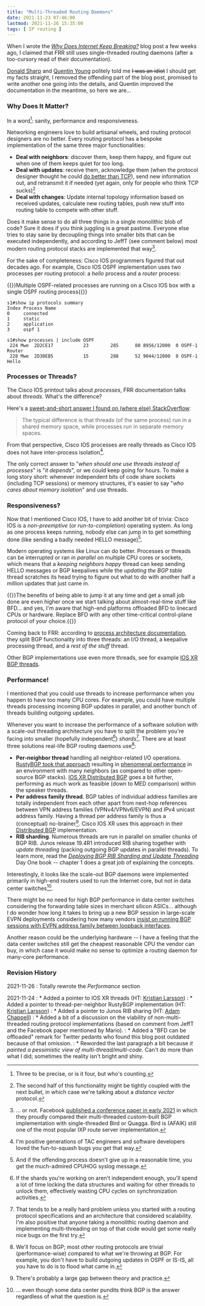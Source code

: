 ```yaml
---
title: "Multi-Threaded Routing Daemons"
date: 2021-11-23 07:46:00
lastmod: 2021-11-26 15:35:00
tags: [ IP routing ]
---
```

When I wrote the _[Why Does Internet Keep Breaking?](https://blog.ipspace.net/2021/11/internet-keeps-breaking.html)_ blog post a few weeks ago, I claimed that FRR still uses single-threaded routing daemons (after a too-cursory read of their documentation).

[Donald Sharp](https://www.linkedin.com/in/donaldsharp/) and [Quentin Young](https://github.com/qlyoung) politely told me ~~I was an idiot~~ I should get my facts straight, I removed the offending part of the blog post, promised to write another one going into the details, and Quentin improved the documentation in the meantime, so here we are...
<!--more-->
### Why Does It Matter?

In a word[^13]: sanity, performance and responsiveness.

[^13]: Three to be precise, or is it four, but who's counting.

Networking engineers love to build artisanal wheels, and routing protocol designers are no better. Every routing protocol has a bespoke implementation of the same three major functionalities:

* **Deal with neighbors**: discover them, keep them happy, and figure out when one of them keeps quiet for too long.
* **Deal with updates**: receive them, acknowledge them (when the protocol designer thought he could [do better than TCP](https://blog.ipspace.net/2020/11/ospf-not-using-tcp.html)), send new information out, and retransmit it if needed (yet again, only for people who think TCP sucks)[^DV]
* **Deal with changes**: Update internal topology information based on received updates, calculate new routing tables, push new stuff into routing table to compete with other stuff.

[^DV]: The second half of this functionality might be tightly coupled with the next bullet, in which case we're talking about a *distance vector* protocol.

Does it make sense to do all three things in a single monolithic blob of code? Sure it does if you think juggling is a great pastime. Everyone else tries to stay sane by decoupling things into smaller bits that can be executed independently, and according to JeffT (see comment below) most modern routing protocol stacks are implemented that way[^ORNOT].

[^ORNOT]: ... or not. Facebook [published a conference paper in early 2021](https://research.fb.com/wp-content/uploads/2021/03/Running-BGP-in-Data-Centers-at-Scale_final.pdf) in which they proudly compared their multi-threaded custom-built BGP implementation with single-threaded Bird or Quagga. Bird is (AFAIK) still one of the most popular IXP route server implementation.

For the sake of completeness: Cisco IOS programmers figured that out decades ago. For example, Cisco IOS OSPF implementation uses two processes per routing protocol: a *hello* process and a *router* process:

{{<cc>}}Multiple OSPF-related processes are running on a Cisco IOS box with a single OSPF routing process{{</cc>}}
```
s1#show ip protocols summary
Index Process Name
0     connected
1     static
2     application
3     ospf 1

s1#show processes | include OSPF
 224 Mwe  2D2CE17           23        285      80 8956/12000  0 OSPF-1 Router
 228 Mwe  2D30EB5           15        288      52 9044/12000  0 OSPF-1 Hello
```

### Processes or Threads?

The Cisco IOS printout talks about *processes*, FRR documentation talks about *threads*. What's the difference?

Here's a [sweet-and-short answer I found on (where else) StackOverflow](https://stackoverflow.com/questions/200469/what-is-the-difference-between-a-process-and-a-thread):

> The typical difference is that threads (of the same process) run in a shared memory space, while processes run in separate memory spaces.

From that perspective, Cisco IOS processes are really threads as Cisco IOS does not have inter-process isolation[^IOS-1].

The only correct answer to "_when should one use threads instead of processes_" is "_it depends_", or we could keep going for hours. To make a long story short: whenever independent bits of code share sockets (including TCP sessions) or memory structures, it's easier to say "_who cares about memory isolation_" and use threads.

[^IOS-1]: I'm positive generations of TAC engineers and software developers loved the fun-to-squash bugs you get that way.

### Responsiveness?

Now that I mentioned Cisco IOS, I have to add another bit of trivia: Cisco IOS is a *non-preemptive* (or *run-to-completion*) operating system. As long as one process keeps running, nobody else can jump in to get something done (like sending a badly needed HELLO message)[^HOG].

[^HOG]: And if the offending process doesn't give up in a reasonable time, you get the much-admired CPUHOG syslog message.

Modern operating systems like Linux can do better. Processes or threads can be interrupted or ran *in parallel* on multiple CPU cores or sockets, which means that a *keeping neighbors happy* thread can keep sending HELLO messages or BGP keepalives while the *updating the BGP table* thread scratches its head trying to figure out what to do with another half a million updates that just came in.

{{<note info>}}The benefits of being able to jump it at any time and get a small job done are even higher once we start talking about almost-real-time stuff like BFD... and yes, I'm aware that high-end platforms offloaded BFD to linecard CPUs or hardware. Replace BFD with any other time-critical control-plane protocol of your choice.{{</note>}}

Coming back to FRR: according to [process architecture documentation](http://docs.frrouting.org/projects/dev-guide/en/latest/process-architecture.html), they split BGP functionality into three threads: an I/O thread, a keepalive processing thread, and a _rest of the stuff_ thread.

Other BGP implementations use even more threads, see for example  [IOS XR BGP threads](http://ciscoiosxr.blogspot.com/2012/02/threads-cisco-ios-xr-kernel.html).

### Performance!

I mentioned that you could use threads to increase performance when you happen to have too many CPU cores. For example, you could have multiple threads processing incoming BGP updates in parallel, and another bunch of threads building outgoing updates.

Whenever you want to increase the performance of a software solution with a scale-out threading architecture you have to split the problem you're facing into smaller (hopefully independent[^LOCK]) *shards*[^THARD]. There are at least three solutions real-life BGP routing daemons use[^BGPONLY]:

[^LOCK]: If the shards you're working on aren't independent enough, you'll spend a lot of time locking the data structures and waiting for other threads to unlock them, effectively wasting CPU cycles on synchronization activities.

[^BGPONLY]: We'll focus on BGP; most other routing protocols are trivial (performance-wise) compared to what we're throwing at BGP. For example, you don't have to build outgoing updates in OSPF or IS-IS, all you have to do is to flood what came in.

[^THARD]: That tends to be a really hard problem unless you started with a routing protocol specifications and an architecture that considered scalability. I'm also positive that anyone taking a monolithic routing daemon and implementing multi-threading on top of that code would get some really nice bugs on the first try.

* **Per-neighbor thread** handling all neighbor-related I/O operations. [RustyBGP took that approach](https://twitter.com/plajjan/status/1255267401639383042) resulting in [phenomenal performance](https://elegantnetwork.github.io/posts/bgp-perf5-1000-internet-neighbors/) in an environment with many neighbors (as compared to other open-source BGP stacks). [IOS XR Distributed BGP](https://www.cisco.com/c/en/us/td/docs/routers/xr12000/software/xr12k_r4-1/routing/configuration/guide/routing_cg41xr12k_chapter1.html#con_1721889) goes a bit further, performing as much work as feasible (down to MED comparison) within the speaker threads.
* **Per address family thread**. BGP tables of individual address families are totally independent from each other apart from next-hop references between VPN address families (VPNv4/VPNv6/EVPN) and IPv4 unicast address family. Having a thread per address family is thus a (conceptual) no-brainer[^AF]. Cisco IOS XR uses this approach in their [Distributed BGP](https://www.cisco.com/c/en/us/td/docs/routers/xr12000/software/xr12k_r4-1/routing/configuration/guide/routing_cg41xr12k_chapter1.html#con_1721889) implementation.
* **RIB sharding**. Numerous threads are run in parallel on smaller chunks of BGP RIB. Junos release 19.4R1 introduced RIB sharing together with *update threading* (packing outgoing BGP updates in parallel threads). To learn more, read the *[Deploying BGP RIB Sharding and Update Threading](https://www.juniper.net/documentation/en_US/day-one-books/DO_BGPSharding.pdf)* Day One book -- chapter 1 does a great job of explaining the concepts.

[^AF]: There's probably a large gap between theory and practice.

Interestingly, it looks like the scale-out BGP daemons were implemented primarily in high-end routers used to run the Internet core, but not in data center switches[^BGP].

There might be no need for high BGP performance in data center switches considering the forwarding table sizes in merchant silicon ASICs... although I do wonder how long it takes to bring up a new BGP session in large-scale EVPN deployments considering how many vendors [insist on running BGP sessions with EVPN address family between loopback interfaces](https://blog.ipspace.net/2020/02/the-evpnbgp-saga-continues.html).

Another reason could be the underlying hardware -- I have a feeling that the data center switches still get the cheapest reasonable CPU the vendor can buy, in which case it would make no sense to optimize a routing daemon for many-core performance.

[^BGP]: ... even though some data center pundits think BGP is the answer regardless of what the question is.

[^EVPN]: I wonder 

### Revision History

2021-11-26
: Totally rewrote the *Performance* section

2021-11-24
: * Added a pointer to IOS XR threads (HT: [Kristian Larsson](https://twitter.com/plajjan/status/1463455078900240386))
: * Added a pointer to thread-per-neighbor RustyBGP implementation (HT: [Kristian Larsson](https://twitter.com/plajjan/status/1463454631519035396))
: * Added a pointer to Junos RIB sharing (HT: [Adam Chappell](https://twitter.com/packetsource/status/1463442786158530566))
: * Added a bit of a discussion on the viability of non-multi-threaded routing protocol implementations (based on comment from JeffT and the Facebook paper mentioned by Mario).
: * Added a "BFD can be offloaded" remark for Twitter pedants who found this blog post outdated because of that omission.
: * Reworded the last paragraph a bit because _it painted a pessimistic view of multi-thread/multi-code_. Can't do more than what I did; sometimes the reality isn't bright and shiny.
